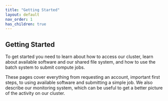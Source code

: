 ```yaml
---
title: "Getting Started"
layout: default
nav_order: 1
has_children: true
---
```


## Getting Started
To get started you need to learn about how to access our cluster, learn about available software and our shared file system, and how to use the batch system to submit compute jobs.

These pages cover everything from requesting an account, important first steps, to using available software and submitting a simple job.
We also describe our monitoring system, which can be useful to get a better picture of the activity on our cluster.
